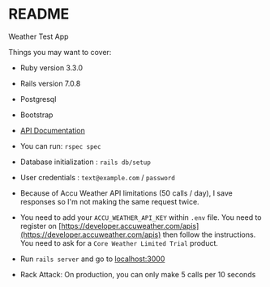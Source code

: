 # README

Weather Test App

Things you may want to cover:

* Ruby version 3.3.0

* Rails version 7.0.8

* Postgresql

* Bootstrap

* [API Documentation](http://localhost:3000/api-docs)

* You can run: `rspec spec` 

* Database initialization : `rails db/setup`

* User credentials : `text@example.com` / `password`

* Because of Accu Weather API limitations (50 calls / day), I save responses so I'm not making the same request twice.

* You need to add your `ACCU_WEATHER_API_KEY` within `.env` file. You need to register on [https://developer.accuweather.com/apis](https://developer.accuweather.com/apis) then follow the instructions. You need to ask for a `Core Weather Limited Trial` product.

* Run `rails server` and go to [localhost:3000](http://localhost:3000)

* Rack Attack: On production, you can only make 5 calls per 10 seconds
